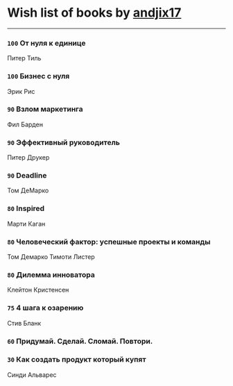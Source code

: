 # Wish list of books by [andjix17](https://plus.google.com/u/0/111107669790056792515/)
---

### `100` От нуля к единице
Питер Тиль

### `100` Бизнес с нуля
Эрик Рис

### `90` Взлом маркетинга
Фил Барден

### `90` Эффективный руководитель
Питер Друкер

### `90` Deadline
Том ДеМарко

### `80` Inspired
Марти Каган

### `80` Человеческий фактор: успешные проекты и команды
Том Демарко Тимоти Листер

### `80` Дилемма инноватора
Клейтон Кристенсен

### `75` 4 шага к озарению
Стив Бланк

### `60` Придумай. Сделай. Сломай. Повтори.

### `30` Как создать продукт который купят
Синди Альварес

